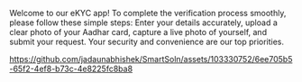 Welcome to our eKYC app! To complete the verification process smoothly, please follow these simple steps: Enter your details accurately, upload a clear photo of your Aadhar card, capture a live photo of yourself, and submit your request. Your security and convenience are our top priorities.

https://github.com/jadaunabhishek/SmartSoln/assets/103330752/6ee705b5-65f2-4ef8-b73c-4e8225fc8ba8

